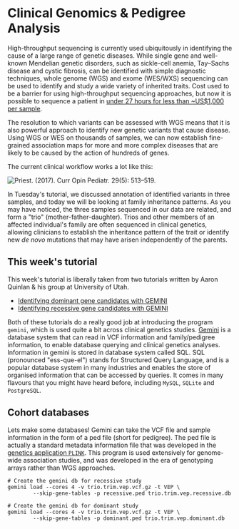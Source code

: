
# Clinical Genomics & Pedigree Analysis

High-throughput sequencing is currently used ubiquitously in identifying the cause of a large range of genetic diseases.
While single gene and well-known Mendelian genetic disorders, such as sickle-cell anemia, Tay–Sachs disease and cystic fibrosis, can be identified with simple diagnostic techniques, whole genome (WGS) and exome (WES/WXS) sequencing can be used to identify and study a wide variety of inherited traits.
Cost used to be a barrier for using high-throughput sequencing approaches, but now it is possible to sequence a patient in [under 27 hours for less than ~US$1,000 per sample](https://genomemedicine.biomedcentral.com/articles/10.1186/s13073-015-0221-8). 

The resolution to which variants can be assessed with WGS means that it is also powerful approach to identify new genetic variants that cause disease.
Using WGS or WES on thousands of samples, we can now establish fine-grained association maps for more and more complex diseases that are likely to be caused by the action of hundreds of genes.

The current clinical workflow works a lot like this:

![Priest. (2017). _Curr Opin Pediatr_. 29(5): 513–519.](https://www.ncbi.nlm.nih.gov/pmc/articles/PMC5590671/bin/nihms899674f1.jpg)

In Tuesday's tutorial, we discussed annotation of identified variants in three samples, and today we will be looking at family inheritance patterns.
As you may have noticed, the three samples sequenced in our data are related, and form a "trio" (mother-father-daughter). 
Trios and other members of an affected individual's family are often sequenced in clinical genetics, allowing clinicians to establish the inheritance pattern of the trait or identify new _de novo_ mutations that may have arisen independently of the parents.

## This week's tutorial

This week's tutorial is liberally taken from two tutorials written by Aaron Quinlan & his group at University of Utah.

- [Identifying dominant gene candidates with GEMINI](https://s3.amazonaws.com/gemini-tutorials/Gemini-Dominant-Tutorial.pdf)
- [Identifying recessive gene candidates with GEMINI](https://s3.amazonaws.com/gemini-tutorials/Gemini-Recessive-Tutorial.pdf)

Both of these tutorials do a really good job at introducing the program `gemini`, which is used quite a bit across clinical genetics studies.
[Gemini](https://gemini.readthedocs.io/en/latest/) is a database system that can read in VCF information and family/pedigree information, to enable database querying and clinical genetics analyses.
Information in gemini is stored in database system called SQL.
SQL (pronounced "ess-que-el") stands for Structured Query Language, and is a popular database system in many industries and enables the store of organised information that can be accessed by queries.
It comes in many flavours that you might have heard before, including `MySQL`, `SQLite` and `PostgreSQL`.

## Cohort databases

Lets make some databases!
Gemini can take the VCF file and sample information in the form of a ped file (short for pedigree).
The ped file is actually a standard metadata information file that was developed in the [genetics application `PLINK`](http://zzz.bwh.harvard.edu/plink/data.shtml#ped).
This program is used extensively for genome-wide association studies, and was developed in the era of genotyping arrays rather than WGS approaches. 

```
# Create the gemini db for recessive study
gemini load --cores	4 -v trio.trim.vep.vcf.gz -t VEP \
        --skip-gene-tables -p recessive.ped trio.trim.vep.recessive.db

# Create the gemini db for dominant study
gemini load --cores 4 -v trio.trim.vep.vcf.gz -t VEP \
        --skip-gene-tables -p dominant.ped trio.trim.vep.dominant.db
```


